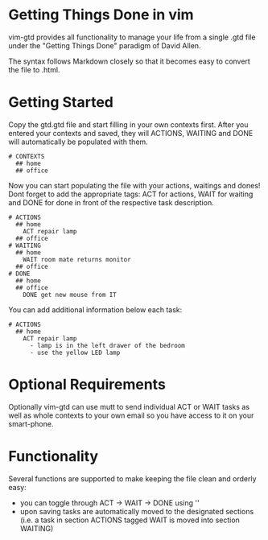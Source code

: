 # Getting Things Done in vim
vim-gtd provides all functionality to manage your life from a single .gtd file
under the "Getting Things Done" paradigm of David Allen. 

The syntax follows Markdown closely so that it becomes easy to convert the file to .html.

# Getting Started
Copy the gtd.gtd file and start filling in your own contexts first. After you
entered your contexts and saved, they will ACTIONS, WAITING and DONE will
automatically be populated with them.

    # CONTEXTS
      ## home
      ## office

Now you can start populating the file with your actions, waitings and dones! Dont forget to add the appropriate tags: ACT for actions, WAIT for waiting and DONE for done in front of the respective task description.

    # ACTIONS
      ## home
        ACT repair lamp
      ## office
    # WAITING
      ## home
        WAIT room mate returns monitor
      ## office
    # DONE
      ## home 
      ## office
        DONE get new mouse from IT

You can add additional information below each task:
    
    # ACTIONS
      ## home
        ACT repair lamp
          - lamp is in the left drawer of the bedroom
          - use the yellow LED lamp

# Optional Requirements
Optionally vim-gtd can use mutt to send individual ACT or WAIT tasks as well as
whole contexts to your own email so you have access to it on your smart-phone.

# Functionality
Several functions are supported to make keeping the file clean and orderly easy:
- you can toggle through ACT -> WAIT -> DONE using ''
- upon saving tasks are automatically moved to the designated sections (i.e. a task in section ACTIONS tagged WAIT is moved into section WAITING)
